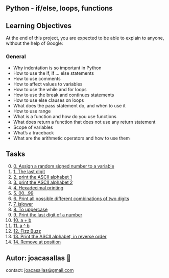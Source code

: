 ## Python - if/else, loops, functions ##

## Learning Objectives ##

At the end of this project, you are expected to be able to explain to anyone, without the help of Google:

### General ###
* Why indentation is so important in Python  
* How to use the if, if ... else statements  
* How to use comments  
* How to affect values to variables  
* How to use the while and for loops  
* How to use the break and continues statements  
* How to use else clauses on loops  
* What does the pass statement do, and when to use it  
* How to use range  
* What is a function and how do you use functions  
* What does return a function that does not use any return statement  
* Scope of variables  
* What’s a traceback  
* What are the arithmetic operators and how to use them  


## Tasks ##  
0. [0. Assign a random signed number to a variable](https://github.com/joacasallas2/holbertonschool-higher_level_programming/blob/main/python-if_else_loops_functions/0-positive_or_negative.py)
1. [1. The last digit](https://github.com/joacasallas2/holbertonschool-higher_level_programming/blob/main/python-if_else_loops_functions/1-last_digit.py)
2. [2. print the ASCII alphabet 1](https://github.com/joacasallas2/holbertonschool-higher_level_programming/blob/main/python-if_else_loops_functions/2-print_alphabet.py)
3. [3. print the ASCII alphabet 2](https://github.com/joacasallas2/holbertonschool-higher_level_programming/blob/main/python-if_else_loops_functions/3-print_alphabt.py)
4. [4. Hexadecimal printing](https://github.com/joacasallas2/holbertonschool-higher_level_programming/blob/main/python-if_else_loops_functions/4-print_hexa.py)
5. [5. 00...99](https://github.com/joacasallas2/holbertonschool-higher_level_programming/blob/main/python-if_else_loops_functions/5-print_comb2.py)
6. [6. Print all possible different combinations of two digits](https://github.com/joacasallas2/holbertonschool-higher_level_programming/blob/main/python-if_else_loops_functions/6-print_comb3.py)
7. [7. islower](https://github.com/joacasallas2/holbertonschool-higher_level_programming/blob/main/python-if_else_loops_functions/7-islower.py)
8. [8. To uppercase](https://github.com/joacasallas2/holbertonschool-higher_level_programming/blob/main/python-if_else_loops_functions/8-uppercase.py)
9. [9. Print the last digit of a number](https://github.com/joacasallas2/holbertonschool-higher_level_programming/blob/main/python-if_else_loops_functions/9-print_last_digit.py)
10. [10. a + b](https://github.com/joacasallas2/holbertonschool-higher_level_programming/blob/main/python-if_else_loops_functions/10-add.py)
11. [11. a ^ b](https://github.com/joacasallas2/holbertonschool-higher_level_programming/blob/main/python-if_else_loops_functions/11-pow.py)
12. [12. Fizz Buzz](https://github.com/joacasallas2/holbertonschool-higher_level_programming/blob/main/python-if_else_loops_functions/12-fizzbuzz.py)
13. [13. Print the ASCII alphabet, in reverse order](https://github.com/joacasallas2/holbertonschool-higher_level_programming/blob/main/python-if_else_loops_functions/100-print_tebahpla.py)
14. [14. Remove at position](https://github.com/joacasallas2/holbertonschool-higher_level_programming/blob/main/python-if_else_loops_functions/101-remove_char_at.py)



## Autor:  joacasallas :information_desk_person:  
contact:  joacasallas@gmail.com  


